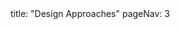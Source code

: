 <frontmatter>
title: "Design Approaches"
pageNav: 3
</frontmatter>

<include src="container-inPage-asFlat.md" boilerplate />
